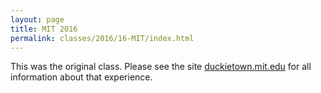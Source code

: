 ```yaml
---
layout: page
title: MIT 2016
permalink: classes/2016/16-MIT/index.html
---
```


This was the original class. Please see the site
[duckietown.mit.edu](http://duckietown.mit.edu/)
for all information about that experience.
